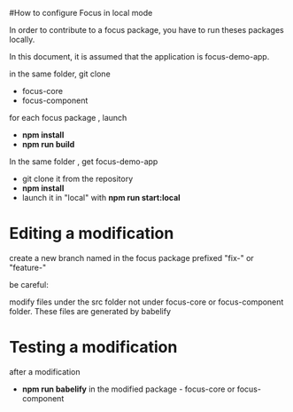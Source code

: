 #How to configure Focus in local mode

In order to contribute to a focus package, you have to run theses packages locally.

In this document, it is assumed that the application is focus-demo-app.

in the same folder, git clone
* focus-core
* focus-component


for each focus package , launch
* **npm install**
* **npm run build**


In the same folder , get focus-demo-app

* git clone it from the repository
* **npm install**
* launch it in "local" with  **npm run start:local**

# Editing a modification

create a new branch named in the focus package prefixed "fix-" or "feature-"

be careful:

 modify files under the src folder not under focus-core or focus-component folder. These files are generated by babelify

# Testing a modification

  after a modification

  * **npm run babelify** in the modified package - focus-core or focus-component